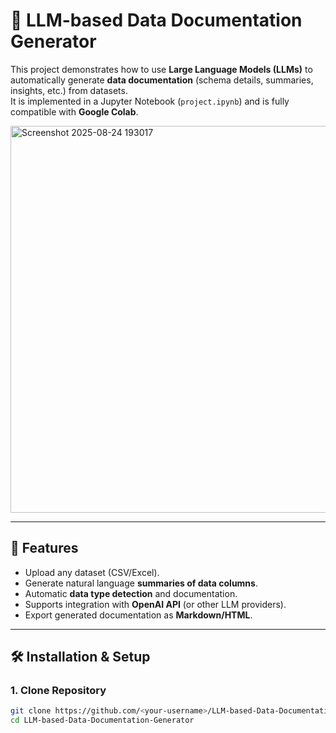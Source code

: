 
# 📄 LLM-based Data Documentation Generator

This project demonstrates how to use **Large Language Models (LLMs)** to automatically generate **data documentation** (schema details, summaries, insights, etc.) from datasets.  
It is implemented in a Jupyter Notebook (`project.ipynb`) and is fully compatible with **Google Colab**.


<img width="1598" height="619" alt="Screenshot 2025-08-24 193017" src="https://github.com/user-attachments/assets/c3f14649-99f3-4e0f-8113-b604dcde762f" />

---

## 🚀 Features
- Upload any dataset (CSV/Excel).
- Generate natural language **summaries of data columns**.
- Automatic **data type detection** and documentation.
- Supports integration with **OpenAI API** (or other LLM providers).
- Export generated documentation as **Markdown/HTML**.

---

## 🛠️ Installation & Setup

### 1. Clone Repository
```bash
git clone https://github.com/<your-username>/LLM-based-Data-Documentation-Generator.git
cd LLM-based-Data-Documentation-Generator
